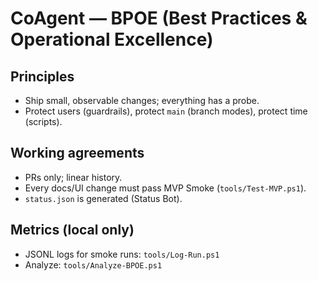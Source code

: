 # CoAgent — BPOE (Best Practices & Operational Excellence)

## Principles
- Ship small, observable changes; everything has a probe.
- Protect users (guardrails), protect `main` (branch modes), protect time (scripts).

## Working agreements
- PRs only; linear history.
- Every docs/UI change must pass MVP Smoke (`tools/Test-MVP.ps1`).
- `status.json` is generated (Status Bot).

## Metrics (local only)
- JSONL logs for smoke runs: `tools/Log-Run.ps1`
- Analyze: `tools/Analyze-BPOE.ps1`
